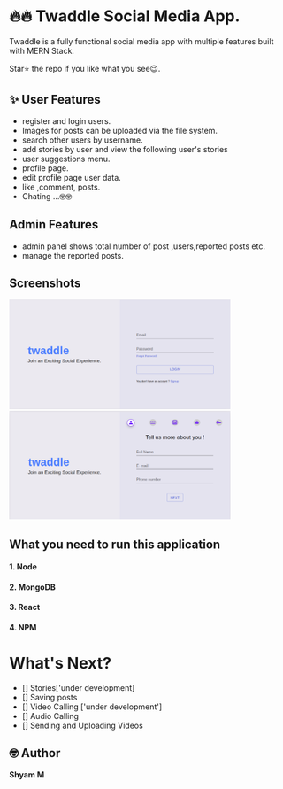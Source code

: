 # 🔥🔥 Twaddle Social Media App.
Twaddle is a fully functional social media app with multiple features built with MERN Stack.

Star⭐ the repo if you like what you see😉.

## ✨ User Features
* register and login users.
* Images for posts can be uploaded via the file system.
* search other users by username.
* add stories by user and view the following user's stories
* user suggestions menu.
* profile page.
* edit profile page user data.
* like ,comment, posts.
* Chating ...🤓🤓

## Admin Features
 * admin panel shows total number of post ,users,reported posts etc.
 * manage the reported posts.
 
## Screenshots
<p>
    <img src="SS\Login.PNG" width="400"/> <img src="SS\Signup.PNG" width="400"/>
</p>


## What you need to run this application

#### 1. Node

#### 2. MongoDB

#### 3. React
#### 4. NPM



# What's Next?
 - [] Stories['under development]
 - [] Saving posts
 - [] Video Calling ['under development']
 - [] Audio Calling
 - [] Sending and Uploading Videos


## 🤓 Author
**Shyam M** 